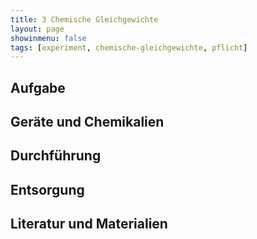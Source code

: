 ```yaml
---
title: 3 Chemische Gleichgewichte
layout: page
showinmenu: false
tags: [experiment, chemische-gleichgewichte, pflicht]
---
```


## Aufgabe

## Geräte und Chemikalien

## Durchführung

## Entsorgung

## Literatur und Materialien
